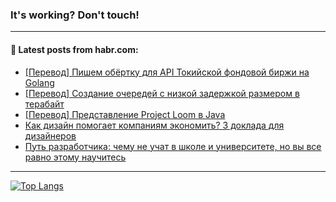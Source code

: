 ### It's working? Don't touch!

---
<!--
#### 🛠️ Technical stack:

![C++](https://img.shields.io/badge/C++-informational?logo=c%2B%2B&style=flat&logoColor=white&color=9C033A)
![Java](https://img.shields.io/badge/Java-informational?logo=java&style=flat&logoColor=white&color=007396)
![Kotlin](https://img.shields.io/badge/Kotlin-informational?logo=Kotlin&style=flat&logoColor=white&color=0095D5)
![JS](https://img.shields.io/badge/JS-informational?logo=javaScript&style=flat&logoColor=black&color=F7Df1E) <br>
![HTML5](https://img.shields.io/badge/HTML5-informational?logo=html5&style=flat&logoColor=white&color=E34F26)
![CSS3](https://img.shields.io/badge/CSS3-informational?logo=css3&style=flat&logoColor=white&color=157286)
![Sass](https://img.shields.io/badge/Saas-informational?logo=sass&style=flat&logoColor=white&color=hotpink)
![PHP](https://img.shields.io/badge/PHP-informational?logo=php&style=flat&logoColor=white&color=777BB4) <br>
![WebPAck](https://img.shields.io/badge/WebPack-informational?logo=webPack&style=flat&logoColor=white&color=FF6F00)
![Bootstrap](https://img.shields.io/badge/Bootstrap-informational?logo=Bootstrap&style=flat&logoColor=white&color=7952B3)
![MySQL](https://img.shields.io/badge/MySQL-informational?logo=MySQL&style=flat&logoColor=white&color=00f) <br>
![NodeJS](https://img.shields.io/badge/NodeJS-informational?logo=node.js&style=flat&logoColor=white&color=43853D)
![Spring](https://img.shields.io/badge/Spring-informational?logo=Spring&style=flat&logoColor=white&color=0A9EDC)
![Angular](https://img.shields.io/badge/Vue-informational?logo=vue.js&style=flat&logoColor=white&color=red)
![Git](https://img.shields.io/badge/Git-informational?logo=git&style=flat&logoColor=white&color=darkorange)

___
-->

#### 💬 Latest posts from habr.com:

<!-- BLOG-POST-LIST:START -->
- [[Перевод] Пишем обёртку для API Токийской фондовой биржи на Golang](https://habr.com/ru/post/698740/?utm_source=habrahabr&utm_medium=rss&utm_campaign=698740)
- [[Перевод] Создание очередей с низкой задержкой размером в терабайт](https://habr.com/ru/post/698858/?utm_source=habrahabr&utm_medium=rss&utm_campaign=698858)
- [[Перевод] Представление Project Loom в Java](https://habr.com/ru/post/698440/?utm_source=habrahabr&utm_medium=rss&utm_campaign=698440)
- [Как дизайн помогает компаниям экономить? 3 доклада для дизайнеров](https://habr.com/ru/post/699202/?utm_source=habrahabr&utm_medium=rss&utm_campaign=699202)
- [Путь разработчика: чему не учат в школе и университете, но вы все равно этому научитесь](https://habr.com/ru/post/699200/?utm_source=habrahabr&utm_medium=rss&utm_campaign=699200)
<!-- BLOG-POST-LIST:END -->

---

[![Top Langs](https://github-readme-stats.vercel.app/api/top-langs/?username=zloylis&layout=compact&hide_border=true&theme=dracula)](https://github.com/zloylis)
